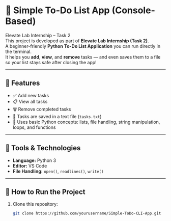 # 📝 Simple To-Do List App (Console-Based)

Elevate Lab Internship – Task 2  
This project is developed as part of **Elevate Lab Internship (Task 2)**.  
A beginner-friendly **Python To-Do List Application** you can run directly in the terminal.  
It helps you **add**, **view**, and **remove** tasks — and even saves them to a file so your list stays safe after closing the app!

---

## 🚀 Features
- ✅ Add new tasks  
- 📋 View all tasks  
- 🗑️ Remove completed tasks  
- 💾 Tasks are saved in a text file (`tasks.txt`)  
- 🧠 Uses basic Python concepts: lists, file handling, string manipulation, loops, and functions  

---

## 🧰 Tools & Technologies
- **Language:** Python 3  
- **Editor:** VS Code
- **File Handling:** `open()`, `readlines()`, `write()`  

---

## 🧩 How to Run the Project
1. Clone this repository:
   ```bash
   git clone https://github.com/yourusername/Simple-ToDo-CLI-App.git
